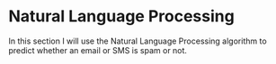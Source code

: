 # Natural Language Processing

In this section I will use the Natural Language Processing algorithm to predict whether an email or SMS is spam or not.
